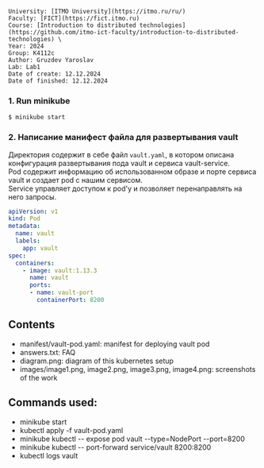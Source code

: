```
University: [ITMO University](https://itmo.ru/ru/) 
Faculty: [FICT](https://fict.itmo.ru) 
Course: [Introduction to distributed technologies](https://github.com/itmo-ict-faculty/introduction-to-distributed-technologies) \
Year: 2024
Group: K4112c
Author: Gruzdev Yaroslav
Lab: Lab1
Date of create: 12.12.2024
Date of finished: 12.12.2024
```

### 1. Run minikube
    $ minikube start

### 2. Написание манифест файла для развертывания vault
Директория содержит в себе файл `vault.yaml`, в котором описана конфигурация развертывания пода vault и сервиса vault-service.  
Pod содержит информацию об использованном образе и порте сервиса vault и создает pod с нашим сервисом.  
Service управляет доступом к pod'у и позволяет перенаправлять на него запросы.

``` yaml
apiVersion: v1
kind: Pod                                            
metadata:
  name: vault
  labels:
    app: vault                         
spec:                                                
  containers:
    - image: vault:1.13.3 
      name: vault                             
      ports:
      - name: vault-port
        containerPort: 8200
```
## Contents
- manifest/vault-pod.yaml: manifest for deploying vault pod
- answers.txt: FAQ
- diagram.png: diagram of this kubernetes setup
- images/image1.png, image2.png, image3.png, image4.png: screenshots of the work

## Commands used:
- minikube start
- kubectl apply -f vault-pod.yaml
- minikube kubectl -- expose pod vault --type=NodePort --port=8200
- minikube kubectl -- port-forward service/vault 8200:8200
- kubectl logs vault
